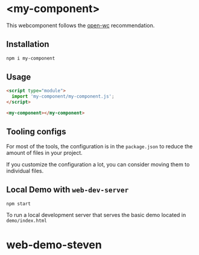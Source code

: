 # \<my-component>

This webcomponent follows the [open-wc](https://github.com/open-wc/open-wc) recommendation.

## Installation
```bash
npm i my-component
```

## Usage
```html
<script type="module">
  import 'my-component/my-component.js';
</script>

<my-component></my-component>
```



## Tooling configs

For most of the tools, the configuration is in the `package.json` to reduce the amount of files in your project.

If you customize the configuration a lot, you can consider moving them to individual files.

## Local Demo with `web-dev-server`
```bash
npm start
```
To run a local development server that serves the basic demo located in `demo/index.html`
# web-demo-steven
